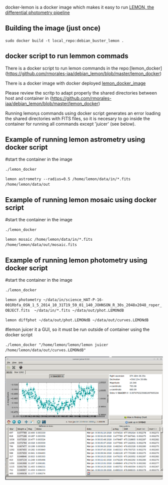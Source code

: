 docker-lemon is a docker image which makes it easy to run [LEMON, the differential photometry pipeline](https://github.com/vterron/lemon)

## Building the image (just once)

`sudo docker build -t local_repo:debian_buster_lemon .`

## docker script to run lemmon commads

There is a docker script to run lemon commands in the repo:[lemon_docker] (https://github.com/rmorales-iaa/debian_lemon/blob/master/lemon_docker)

There is a docker image with docker deployed [lemon_docker_image](https://hub.docker.com/repository/docker/rmoralesiaa/debian)

Please review the scritp to adapt properly the shared directories between host and container in (https://github.com/rmorales-iaa/debian_lemon/blob/master/lemon_docker)

Running lemon¡s commands using docker script generates an error loading the shared directories with FITS files, so it is necesary to go inside the container for running all commands except 'juicer' (see below).

## Example of running lemon astrometry using docker script
#start the container in the image

`./lemon_docker`

`lemon astrometry --radius=0.5 /home/lemon/data/in/*.fits /home/lemon/data/out`


## Example of running lemon mosaic using docker script
#start the container in the image

`./lemon_docker` 

`lemon mosaic /home/lemon/data/in/*.fits /home/lemon/data/out/mosaic.fits`

## Example of running lemon photometry using docker script
#start the container in the image

`./lemon_docker`

`lemon photometry ~/data/in/science_HAT-P-16-001Rbfa_OSN_1_5_2014_10_31T19_59_01_140_JOHNSON_R_30s_2048x2048_roper_OBJECT.fits  ~/data/in/*.fits ~/data/out/phot.LEMONdB`

`lemon diffphot ~/data/out/phot.LEMONdB ~/data/out/curves.LEMONdB`

#lemon juicer it a GUI, so it must be run outside of container using the docker script

`./lemon_docker "/home/lemon/lemon/lemon juicer /home/lemon/data/out/curves.LEMONdB"`

![screenshot](https://raw.githubusercontent.com/dokeeffe/docker-lemon/master/docs/juicer-screenshot.png)

